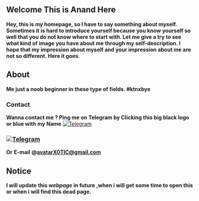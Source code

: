 ## Welcome This is Anand Here

**Hey, this is my homepage, so I have to say something about myself. Sometimes it is hard to introduce yourself because you know yourself so well that you do not know where to start with. Let me give a try to see what kind of image you have about me through my self-description. I hope that my impression about myself and your impression about me are not so different. Here it goes**.

## About
**Me just a noob beginner in these type of fields. #ktnxbye**


### Contact

**Wanna contact me ? Ping me on Telegram by Clicking this big black logo or blue with my Name**
 [![Telegram](https://cdn.jsdelivr.net/npm/simple-icons@3.2.0/icons/telegram.svg)](https://telegram.dog/refundisillegal)

### [![Telegram](https://img.shields.io/badge/Anand-blue?style=flat&logo=telegram)](https://telegram.dog/refundisillegal)

**Or**
 **E-mail**
 **@avatarX0TIC@gmail.com**

## Notice
**I will update this _webpage_ in future ,when i will get some time to open this or when i will find this dead page.**
